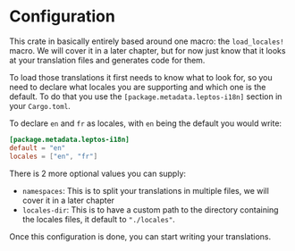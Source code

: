 # Configuration

This crate in basically entirely based around one macro: the `load_locales!` macro. We will cover it in a later chapter, but for now just know that it looks at your translation files and generates code for them.

To load those translations it first needs to know what to look for, so you need to declare what locales you are supporting and which one is the default.
To do that you use the `[package.metadata.leptos-i18n]` section in your `Cargo.toml`.

To declare `en` and `fr` as locales, with `en` being the default you would write:

```toml
[package.metadata.leptos-i18n]
default = "en"
locales = ["en", "fr"]
```

There is 2 more optional values you can supply:

- `namespaces`: This is to split your translations in multiple files, we will cover it in a later chapter
- `locales-dir`: This is to have a custom path to the directory containing the locales files, it default to `"./locales"`.

Once this configuration is done, you can start writing your translations.

